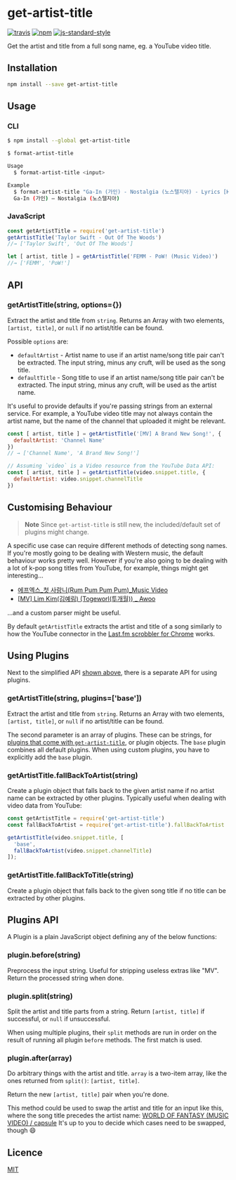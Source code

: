 # get-artist-title

[![travis](https://img.shields.io/travis/goto-bus-stop/get-artist-title.svg?style=flat-square)](https://travis-ci.org/goto-bus-stop/get-artist-title)
[![npm](https://img.shields.io/npm/v/get-artist-title.svg?style=flat-square)](https://npmjs.com/package/get-artist-title)
[![js-standard-style](https://img.shields.io/badge/code%20style-standard-brightgreen.svg?style=flat-square)](http://standardjs.com/)

Get the artist and title from a full song name, eg. a YouTube video title.

## Installation

```bash
npm install --save get-artist-title
```

## Usage

### CLI

```bash
$ npm install --global get-artist-title

$ format-artist-title

Usage
  $ format-artist-title <input>

Example
  $ format-artist-title "Ga-In (가인) - Nostalgia (노스텔지아) - Lyrics [Hangul+Translation] .mov"
  Ga-In (가인) – Nostalgia (노스텔지아)

```

### JavaScript

```js
const getArtistTitle = require('get-artist-title')
getArtistTitle('Taylor Swift - Out Of The Woods')
//→ ['Taylor Swift', 'Out Of The Woods']

let [ artist, title ] = getArtistTitle('FEMM - PoW! (Music Video)')
//→ ['FEMM', 'PoW!']
```

## API

### getArtistTitle(string, options={})

Extract the artist and title from `string`. Returns an Array with two elements,
`[artist, title]`, or `null` if no artist/title can be found.

Possible `options` are:

  - `defaultArtist` - Artist name to use if an artist name/song title pair can't
    be extracted. The input string, minus any cruft, will be used as the song
    title.
  - `defaultTitle` - Song title to use if an artist name/song title pair can't
    be extracted. The input string, minus any cruft, will be used as the artist
    name.

It's useful to provide defaults if you're passing strings from an external
service. For example, a YouTube video title may not always contain the artist
name, but the name of the channel that uploaded it might be relevant.

```js
const [ artist, title ] = getArtistTitle('[MV] A Brand New Song!', {
  defaultArtist: 'Channel Name'
})
// → ['Channel Name', 'A Brand New Song!']
```

```js
// Assuming `video` is a Video resource from the YouTube Data API:
const [ artist, title ] = getArtistTitle(video.snippet.title, {
  defaultArtist: video.snippet.channelTitle
})
```

## Customising Behaviour

> **Note** Since `get-artist-title` is still new, the included/default set of
> plugins might change.

A specific use case can require different methods of detecting song names. If
you're mostly going to be dealing with Western music, the default behaviour
works pretty well. However if you're also going to be dealing with a lot of
k-pop song titles from YouTube, for example, things might get interesting…

 * [에프엑스_첫 사랑니(Rum Pum Pum Pum)_Music Video](https://www.youtube.com/watch?v=xnku4o3tRB4)
 * [[MV] Lim Kim(김예림) (Togeworl(투개월)) _ Awoo](https://www.youtube.com/watch?v=CXPADwU05OQ)

…and a custom parser might be useful.

By default `getArtistTitle` extracts the artist and title of a song similarly to
how the YouTube connector in the [Last.fm scrobbler for Chrome](https://github.com/david-sabata/web-scrobbler)
works.

## Using Plugins

Next to the simplified API [shown above](#api), there is a separate API for
using plugins.

### getArtistTitle(string, plugins=['base'])

Extract the artist and title from `string`. Returns an Array with two elements,
`[artist, title]`, or `null` if no artist/title can be found.

The second parameter is an array of plugins. These can be strings, for [plugins
that come with `get-artist-title`](./lib/plugins), or plugin objects. The `base`
plugin combines all default plugins. When using custom plugins, you have to
explicitly add the `base` plugin.

### getArtistTitle.fallBackToArtist(string)

Create a plugin object that falls back to the given artist name if no artist
name can be extracted by other plugins. Typically useful when dealing with video
data from YouTube:

```js
const getArtistTitle = require('get-artist-title')
const fallBackToArtist = require('get-artist-title').fallBackToArtist

getArtistTitle(video.snippet.title, [
  'base',
  fallBackToArtist(video.snippet.channelTitle)
]);
```

### getArtistTitle.fallBackToTitle(string)

Create a plugin object that falls back to the given song title if no title can
be extracted by other plugins.

## Plugins API

A Plugin is a plain JavaScript object defining any of the below functions:

### plugin.before(string)

Preprocess the input string. Useful for stripping useless extras like "MV".
Return the processed string when done.

### plugin.split(string)

Split the artist and title parts from a string. Return `[artist, title]` if
successful, or `null` if unsuccessful.

When using multiple plugins, their `split` methods are run in order on the
result of running all plugin `before` methods. The first match is used.

### plugin.after(array)

Do arbitrary things with the artist and title. `array` is a two-item array,
like the ones returned from `split()`: `[artist, title]`.

Return the new `[artist, title]` pair when you're done.

This method could be used to swap the artist and title for an input like this,
where the song title precedes the artist name:
[WORLD OF FANTASY (MUSIC VIDEO) / capsule](https://www.youtube.com/watch?v=W4h8m74pyC8)
It's up to you to decide which cases need to be swapped, though :smile:

## Licence

[MIT](./LICENSE)
